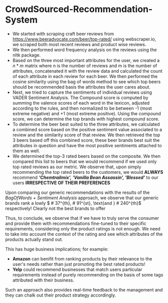 # CrowdSourced-Recommendation-System
* We started with scraping craft beer reviews from https://www.beeradvocate.com/beer/top-rated/ using webscraper.io, we     scraped both most recent reviews and product wise reviews.
* We then performed word frequency analysis on the reviews using the nltk package.
* Based on the three most important attributes for the user, we created a $n*m$ matrix where n is the number of reviews and m is the number of attributes, concatenated it with the review data and calculated the count of each attribute in each review for each beer. We then performed the cosine similarity using the bag of words method to see which top beers should be recommended basis the attributes the user cares about.
* Next, we tried to capture the sentiments of individual reviews using VADER Sentiment Analysis. The Compound score is computed by summing the valence scores of each word in the lexicon, adjusted according to the rules, and then normalized to be between -1 (most extreme negative) and +1 (most extreme positive). Using the compound score, we can determine the top brands with highest compound score.
* To determine the beer best suited to the three attributes, we calculated a combined score based on the positive sentiment value associated to a review and the similarity score of that review. We then retrieved the top 3 beers based off this combined score, these beer brands best suit the attributes in question and have the most positive sentiments attached to them as well.
* We determined the top-3 rated beers based on the composite. We then compared this list to beers that we would recommend if we used only top rated reviews as our metric. We observe that, upon simply recommending the top rated beers to the customers, we would **ALWAYS** recommend _**'Chemtrailmix', 'Vanilla Bean Assassin', 'Blessed'**_ to our users **IRRESPECTIVE OF THEIR PREFERENCES**

Upon comparing our generic recommendations with the results of the _BagOfWords + Sentiment Analysis_ approach, we observe that our generic brands rank a lowly $ \# 37^{th}, \# 91^{st}, \text{and } \# 240^{th}$ respectively! Clearly not the best brands to offer

Thus, to conclude, we observe that if we have to truly serve the consumer and provide them with recommendations fine-tuned to their specific requirements, considering only the product ratings is not enough. We need to take into account the context of the rating and see which attributes of the products actually stand out.

This has huge business implications; for example: 
- **Amazon** can benifit from ranking products by their relevance to the user's needs rather than just promoting the best rated products!
- **Yelp** could recommend businesses that match users particular requirements instead of purely recommending on the basis of some tags attributed with their business.

Such an approach also provides real-time feedback to the management and they can chalk out their product strategy accordingly.
